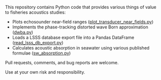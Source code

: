 This repository contains Python code that provides various things of value to fisheries acoustics studies:

- Plots echosounder near-field ranges ([plot_transducer_near_fields.py](acoustics/plot_transducer_near_fields.py))
- Implements the phase-tracking distorted wave Born approximation ([dwba.py](dwba/dwba.py))
- Loads a LSSS database export file into a Pandas DataFrame ([read_lsss_db_export.py](lsss/read_lsss_db_export.py))
- Calculates acoustic absorption in seawater using various published formulae ([sw_absorption.py](seawater/sw_absorption.py))

Pull requests, comments, and bug reports are welcome.

Use at your own risk and responsibility.
